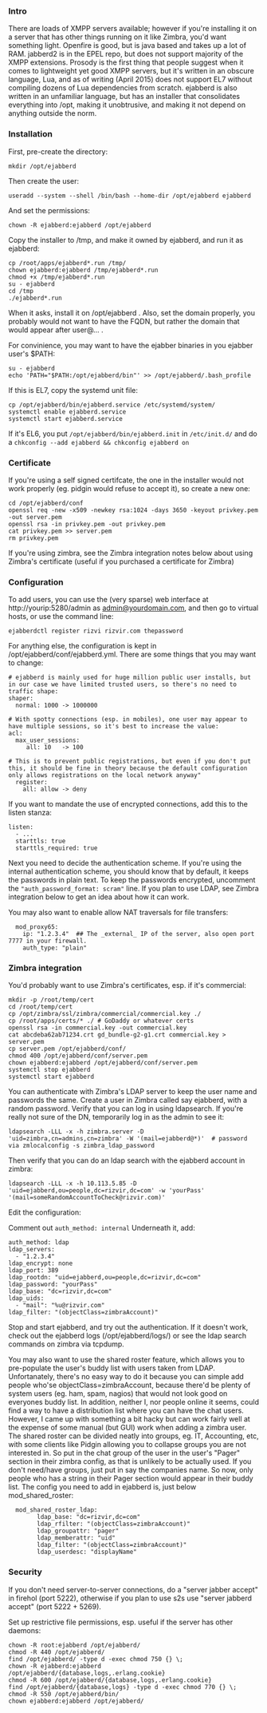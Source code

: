 ### Intro

There are loads of XMPP servers available; however if you're installing it on a server that has other things running on it like Zimbra, you'd want something light. Openfire is good, but is java based and takes up a lot of RAM. jabberd2 is in the EPEL repo, but does not support majority of the XMPP extensions. Prosody is the first thing that people suggest when it comes to lightweight yet good XMPP servers, but it's written in an obscure language, Lua, and as of writing (April 2015) does not support EL7 without compiling dozens of Lua dependencies from scratch. ejabberd is also written in an unfamiliar language, but has an installer that consolidates everything into /opt, making it unobtrusive, and making it not depend on anything outside the norm.


### Installation
First, pre-create the directory:
```
mkdir /opt/ejabberd
```

Then create the user:
```
useradd --system --shell /bin/bash --home-dir /opt/ejabberd ejabberd
```

And set the permissions:
```
chown -R ejabberd:ejabberd /opt/ejabberd
```
 
Copy the installer to /tmp, and make it owned by ejabberd, and run it as ejabberd:
```
cp /root/apps/ejabberd*.run /tmp/
chown ejabberd:ejabberd /tmp/ejabberd*.run
chmod +x /tmp/ejabberd*.run
su - ejabberd
cd /tmp
./ejabberd*.run
```
When it asks, install it on /opt/ejabberd . Also, set the domain properly, you probably would not want to have the FQDN, but rather the domain that would appear after user@...  .
 
For convinience, you may want to have the ejabber binaries in you ejabber user's $PATH:

```
su - ejabberd
echo 'PATH="$PATH:/opt/ejabberd/bin"' >> /opt/ejabberd/.bash_profile
``` 

If this is EL7, copy the systemd unit file:
 
```
cp /opt/ejabberd/bin/ejabberd.service /etc/systemd/system/
systemctl enable ejabberd.service
systemctl start ejabberd.service
```
 
If it's EL6, you put `/opt/ejabberd/bin/ejabberd.init` in `/etc/init.d/` and do a `chkconfig --add ejabberd && chkconfig ejabberd on`
 
### Certificate
If you're using a self signed certifcate, the one in the installer would not work properly (eg. pidgin would refuse to accept it), so create a new one:
 
```
cd /opt/ejabberd/conf
openssl req -new -x509 -newkey rsa:1024 -days 3650 -keyout privkey.pem -out server.pem
openssl rsa -in privkey.pem -out privkey.pem
cat privkey.pem >> server.pem
rm privkey.pem
```
 
If you're using zimbra, see the Zimbra integration notes below about using Zimbra's certificate (useful if you purchased a certificate for Zimbra)


### Configuration
To add users, you can use the (very sparse) web interface at http://yourip:5280/admin as admin@yourdomain.com, and then go to virtual hosts, or use the command line:
```
ejabberdctl register rizvi rizvir.com thepassword
```
For anything else, the configuration is kept in /opt/ejabberd/conf/ejabberd.yml. There are some things that you may want to change:
```
# ejabberd is mainly used for huge million public user installs, but in our case we have limited trusted users, so there's no need to traffic shape:
shaper:
  normal: 1000 -> 1000000

# With spotty connections (esp. in mobiles), one user may appear to have multiple sessions, so it's best to increase the value:
acl:
  max_user_sessions:
     all: 10   -> 100

# This is to prevent public registrations, but even if you don't put this, it should be fine in theory because the default configuration only allows registrations on the local network anyway"
  register:
    all: allow -> deny
```

If you want to mandate the use of encrypted connections, add this to the listen stanza:
```hl_lines="4 4"
listen:
  - ...
  starttls: true
  starttls_required: true
```

Next you need to decide the authentication scheme. If you're using the internal authentication scheme, you should know that by default, it keeps the passwords in plain text. To keep the passwords encrypted, uncomment the `"auth_password_format: scram"` line. If you plan to use LDAP, see Zimbra integration below to get an idea about how it can work.
 
You may also want to enable allow NAT traversals for file transfers:

``` 
  mod_proxy65:
    ip: "1.2.3.4"  ## The _external_ IP of the server, also open port 7777 in your firewall.
    auth_type: "plain"
``` 
 
### Zimbra integration
You'd probably want to use Zimbra's certificates, esp. if it's commercial:

```
mkdir -p /root/temp/cert
cd /root/temp/cert
cp /opt/zimbra/ssl/zimbra/commercial/commercial.key ./
cp /root/apps/certs/* ./ # GoDaddy or whatever certs
openssl rsa -in commercial.key -out commercial.key
cat abcdeba62ab71234.crt gd_bundle-g2-g1.crt commercial.key > server.pem
cp server.pem /opt/ejabberd/conf/
chmod 400 /opt/ejabberd/conf/server.pem
chown ejabberd:ejabberd /opt/ejabberd/conf/server.pem
systemctl stop ejabberd
systemctl start ejabberd
``` 


You can authenticate with Zimbra's LDAP server to keep the user name and passwords the same. Create a user in Zimbra called say ejabberd, with a random password. Verify that you can log in using ldapsearch. If you're really not sure of the DN, temporarily log in as the admin to see it:
```
ldapsearch -LLL -x -h zimbra.server -D 'uid=zimbra,cn=admins,cn=zimbra' -W '(mail=ejabberd@*)'  # password via zmlocalconfig -s zimbra_ldap_password
```

Then verify that you can do an ldap search with the ejabberd account in zimbra:

```
ldapsearch -LLL -x -h 10.113.5.85 -D 'uid=ejabberd,ou=people,dc=rizvir,dc=com' -w 'yourPass' '(mail=someRandomAccountToCheck@rizvir.com)'
```

Edit the configuration:

Comment out `auth_method: internal`
Underneath it, add:

```
auth_method: ldap
ldap_servers:
  - "1.2.3.4"
ldap_encrypt: none
ldap_port: 389
ldap_rootdn: "uid=ejabberd,ou=people,dc=rizvir,dc=com"
ldap_password: "yourPass"
ldap_base: "dc=rizvir,dc=com"
ldap_uids:
  - "mail": "%u@rizvir.com"
ldap_filter: "(objectClass=zimbraAccount)"
``` 
 
Stop and start ejabberd, and try out the authentication. If it doesn't work, check out the ejabberd logs (/opt/ejabberd/logs/) or see the ldap search commands on zimbra via tcpdump.
 
You may also want to use the shared roster feature, which allows you to pre-populate the user's buddy list with users taken from LDAP. Unfortanately, there's no easy way to do it because you can simple add people who'se objectClass=zimbraAccount, because there'd be plenty of system users (eg. ham, spam, nagios) that would not look good on everyones buddy list. In addition, neither I, nor people online it seems, could find a way to have a distribution list where you can have the chat users. However, I came up with something a bit hacky but can work fairly well at the expense of some manual (but GUI) work when adding a zimbra user.
The shared roster can be divided neatly into groups, eg. IT, Accounting, etc, with some clients like Pidgin allowing you to collapse groups you are not interested in. So put in the chat group of the user in the user's "Pager" section in their zimbra config, as that is unlikely to be actually used. If you don't need/have groups, just put in say the companies name. So now, only people who has a string in their Pager section would appear in their buddy list.
The config you need to add in ejabberd is, just  below mod_shared_roster:
``` 
  mod_shared_roster_ldap:
        ldap_base: "dc=rizvir,dc=com"
        ldap_rfilter: "(objectClass=zimbraAccount)"
        ldap_groupattr: "pager"
        ldap_memberattr: "uid"
        ldap_filter: "(objectClass=zimbraAccount)"
        ldap_userdesc: "displayName"
``` 
 
 
### Security
If you don't need server-to-server connections, do a "server jabber accept" in firehol (port 5222), otherwise if you plan to use s2s use "server jabberd accept" (port 5222 + 5269).
 
Set up restrictive file permissions, esp. useful if the server has other daemons:

```
chown -R root:ejabberd /opt/ejabberd/
chmod -R 440 /opt/ejabberd/
find /opt/ejabberd/ -type d -exec chmod 750 {} \;
chown -R ejabberd:ejabberd /opt/ejabberd/{database,logs,.erlang.cookie}
chmod -R 600 /opt/ejabberd/{database,logs,.erlang.cookie}
find /opt/ejabberd/{database,logs} -type d -exec chmod 770 {} \;
chmod -R 550 /opt/ejabberd/bin/
chown ejabberd:ejabberd /opt/ejabberd/
``` 

